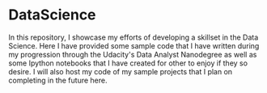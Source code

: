 # DataScience
In this repository, I showcase my efforts of developing a skillset in the Data Science.  Here I have provided some sample code that I have written during my progression through the Udacity's Data Analyst Nanodegree as well as some Ipython notebooks that I have created for other to enjoy if they so desire.  I will also host my code of my sample projects that I plan on completing in the future here.
